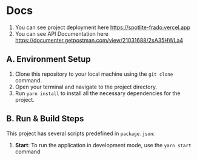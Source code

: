 # Docs

1. You can see project deployment here https://spotlite-frado.vercel.app
2. You can see API Documentation here https://documenter.getpostman.com/view/21031688/2sA35HWLa4

## A. Environment Setup

1. Clone this repository to your local machine using the `git clone` command.
2. Open your terminal and navigate to the project directory.
3. Run `yarn install` to install all the necessary dependencies for the project.

## B. Run & Build Steps

This project has several scripts predefined in `package.json`:

1. **Start**: To run the application in development mode, use the `yarn start` command